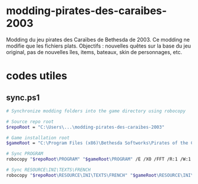 # modding-pirates-des-caraibes-2003
Modding du jeu pirates des Caraïbes de Bethesda de 2003. Ce modding ne modifie que les fichiers plats. Objectifs : nouvelles quêtes sur la base du jeu original, pas de nouvelles îles, items, bateaux, skin de personnages, etc.

# codes utiles

## sync.ps1
```bash
# Synchronize modding folders into the game directory using robocopy

# Source repo root
$repoRoot = "C:\Users\...\modding-pirates-des-caraibes-2003"

# Game installation root
$gameRoot = "C:\Program Files (x86)\Bethesda Softworks\Pirates of the Caribbean"

# Sync PROGRAM
robocopy "$repoRoot\PROGRAM" "$gameRoot\PROGRAM" /E /XO /FFT /R:1 /W:1

# Sync RESOURCE\INI\TEXTS\FRENCH
robocopy "$repoRoot\RESOURCE\INI\TEXTS\FRENCH" "$gameRoot\RESOURCE\INI\TEXTS\FRENCH" /E /XO /FFT /R:1 /W:1

```